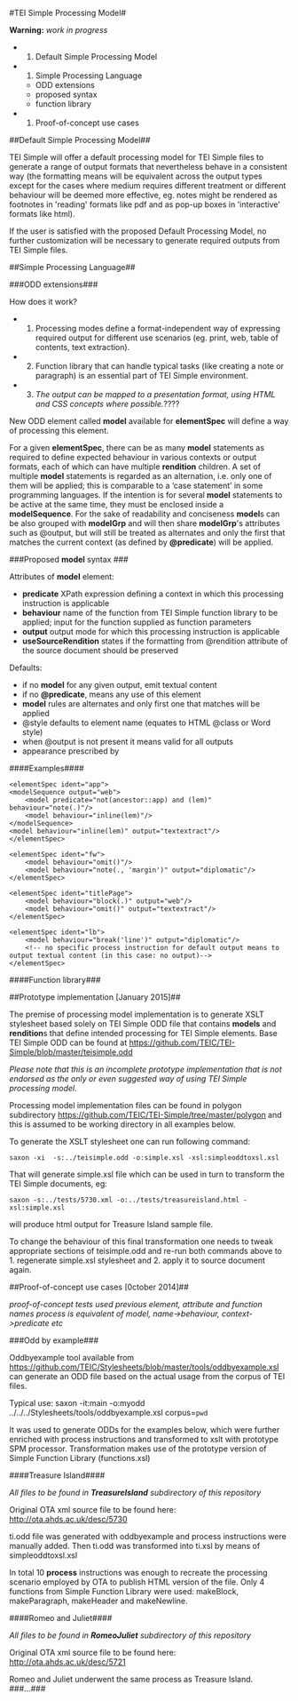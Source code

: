 #TEI Simple Processing Model#

**Warning:** *work in progress*

  * 1. Default Simple Processing Model
  * 1. Simple Processing Language
      - ODD extensions
      - proposed syntax
      - function library
  * 1. Proof-of-concept use cases
      
##Default Simple Processing Model##

TEI Simple will offer a default processing model for TEI Simple files to generate a range of output formats that nevertheless behave in a consistent way 
(the formatting means will be equivalent across the output types except for the cases where medium requires different treatment or different behaviour will be deemed more effective, 
eg. notes might be rendered as footnotes in 'reading' formats like pdf and as pop-up boxes in 'interactive' formats like html).

If the user is satisfied with the proposed Default Processing Model, no further customization will be necessary to generate required outputs from TEI Simple files.

##Simple Processing Language##

###ODD extensions###

How does it work?
  * 1. Processing modes define a format-independent way of expressing required output for different use scenarios (eg. print, web, table of contents, text extraction).
  * 2. Function library that can handle typical tasks (like creating a note or paragraph) is an essential part of TEI Simple environment.
  * 3. *The output can be mapped to a presentation format, using HTML and CSS concepts where possible.*????

New ODD element called **model** available for **elementSpec** will define a way of processing this element.

For a given **elementSpec**, there can be as many **model** statements as required to define expected behaviour in various contexts or output formats, each of which can have multiple **rendition** children. A set of multiple **model** statements is regarded as an alternation, i.e. only one of them will be applied; this is comparable to a ‘case statement’ in some programming languages. If the intention is for several **model** statements to be active at the same time, they must be enclosed inside a **modelSequence**.
For the sake of readability and conciseness **model**s can be also grouped with **modelGrp** and will then share **modelGrp**'s attributes such as @output, but will still be treated as alternates and only the first that matches the current context (as defined by **@predicate**) will be applied.

###Proposed **model** syntax ###

Attributes of **model** element:
  * __predicate__ XPath expression defining a context in which this processing instruction is applicable
  * __behaviour__ name of the function from TEI Simple function library to be applied; input for the function supplied as function parameters
  * __output__ output mode for which this processing instruction is applicable
  * __useSourceRendition__ states if the formatting from @rendition attribute of the source document should be preserved

Defaults:
  * if no **model** for any given output, emit textual content
  * if no **@predicate**, means any use of this element
  * **model** rules are alternates and only first one that matches will be applied
  * @style defaults to element name (equates to HTML @class or Word style)
  * when @output is not present it means valid for all outputs
  * appearance prescribed by **<rendition>**
  
####Examples####

    <elementSpec ident="app">
    <modelSequence output="web">
        <model predicate="not(ancestor::app) and (lem)"  behaviour="note(.)"/>
        <model behaviour="inline(lem)"/>
    </modelSequence>
    <model behaviour="inline(lem)" output="textextract"/>
    </elementSpec>

    <elementSpec ident="fw">
        <model behaviour="omit()"/>
        <model behaviour="note(., 'margin')" output="diplomatic"/>
    </elementSpec>

    <elementSpec ident="titlePage">
        <model behaviour="block(.)" output="web"/>
        <model behaviour="omit()" output="textextract"/>
    </elementSpec>

    <elementSpec ident="lb">
        <model behaviour="break('line')" output="diplomatic"/>
        <!-- no specific process instruction for default output means to output textual content (in this case: no output)-->
    </elementSpec>
 
 
####Function library###

##Prototype implementation [January 2015]##

The premise of processing model implementation is to generate XSLT stylesheet based solely on TEI Simple ODD file that contains **models** and **rendition**s that define intended processing for TEI Simple elements. Base TEI Simple ODD can be found at https://github.com/TEIC/TEI-Simple/blob/master/teisimple.odd

_Please note that this is an incomplete prototype implementation that is not endorsed as the only or even suggested way of using TEI Simple processing model._

Processing model implementation files can be found in polygon subdirectory https://github.com/TEIC/TEI-Simple/tree/master/polygon and this is assumed to be working directory in all examples below.

To generate the XSLT stylesheet one can run following command:

    saxon -xi  -s:../teisimple.odd -o:simple.xsl -xsl:simpleoddtoxsl.xsl

That will generate simple.xsl file which can be used in turn to transform the TEI Simple documents, eg:

    saxon -s:../tests/5730.xml -o:../tests/treasureisland.html -xsl:simple.xsl

will produce html output for Treasure Island sample file.

To change the behaviour of this final transformation one needs to tweak appropriate sections of teisimple.odd and re-run both commands above to 1. regenerate simple.xsl stylesheet and 2. apply it to source document again.


##Proof-of-concept use cases [0ctober 2014]##

_proof-of-concept tests used previous element, attribute and function names_
_process is equivalent of model, name->behaviour, context->predicate etc_

###Odd by example###

Oddbyexample tool available from https://github.com/TEIC/Stylesheets/blob/master/tools/oddbyexample.xsl can generate an ODD file based on the actual usage from the corpus of TEI files.

Typical use:
saxon -it:main -o:myodd ../../../Stylesheets/tools/oddbyexample.xsl  corpus=`pwd`

It was used to generate ODDs for the examples below, which were further enriched with process instructions and transformed to xslt with prototype SPM processor. 
Transformation makes use of the prototype version of Simple Function Library (functions.xsl)

####Treasure Island####

*All files to be found in __TreasureIsland__ subdirectory of this repository*

Original OTA xml source file to be found here: http://ota.ahds.ac.uk/desc/5730

ti.odd file was generated with oddbyexample and process instructions were manually added. Then ti.odd was transformed into ti.xsl by means of simpleoddtoxsl.xsl

In total 10 **process** instructions was enough to recreate the processing scenario employed by OTA to publish HTML version of the file. 
Only 4 functions from Simple Function Library were used: makeBlock, makeParagraph, makeHeader and makeNewline.


####Romeo and Juliet####

*All files to be found in __RomeoJuliet__ subdirectory of this repository*

Original OTA xml source file to be found here: http://ota.ahds.ac.uk/desc/5721

Romeo and Juliet underwent the same process as Treasure Island. 
###...###
      
